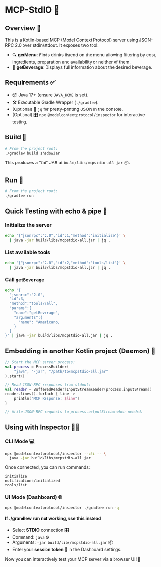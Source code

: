 
# MCP-StdIO 🚀

## Overview 📝
This is a Kotlin-based MCP (Model Context Protocol) server using JSON-RPC 2.0 over stdin/stdout. It exposes two tool:

- 🔍 **getMenu**: Finds drinks listend on the menu allowing filtering by cost, ingredients, preparation and availability or neither of them.
- 🎯 **getBeverage**: Displays full information about the desired beverage.

## Requirements ✅

- 📦 Java 17+ (ensure `JAVA_HOME` is set).
- 🛠️ Executable Gradle Wrapper (`./gradlew`).
- (Optional) 🐚 `jq` for pretty-printing JSON in the console.
- (Optional) 🎛️ `npx @modelcontextprotocol/inspector` for interactive testing.

## Build 🔧

```bash
# From the project root:
./gradlew build shadowJar
```

This produces a "fat" JAR at `build/libs/mcpstdio-all.jar` 📦.

## Run 🚀
```bash
# From the project root:
./gradlew run
```

## Quick Testing with echo & pipe 🎯

### Initialize the server
```bash
echo '{"jsonrpc":"2.0","id":1,"method":"initialize"}' \
  | java -jar build/libs/mcpstdio-all.jar | jq .
```

### List available tools
```bash
echo '{"jsonrpc":"2.0","id":2,"method":"tools/list"}' \
  | java -jar build/libs/mcpstdio-all.jar | jq .
```

### Call `getBeverage`
```bash
echo '{
  "jsonrpc":"2.0",
  "id":3,
  "method":"tools/call",
  "params":{
    "name":"getBeverage",
    "arguments":{
      "name": "Americano,
    }
  }
}' | java -jar build/libs/mcpstdio-all.jar | jq .
```

## Embedding in another Kotlin project (Daemon) 🤖

```kotlin
// Start the MCP server process:
val process = ProcessBuilder(
    "java", "-jar", "/path/to/mcpstdio-all.jar"
).start()

// Read JSON-RPC responses from stdout:
val reader = BufferedReader(InputStreamReader(process.inputStream))
reader.lines().forEach { line ->
    println("MCP Response: $line")
}

// Write JSON-RPC requests to process.outputStream when needed.
```

## Using with Inspector 🕵️‍♂️

### CLI Mode 💻
```bash
npx @modelcontextprotocol/inspector --cli -- \
  java -jar build/libs/mcpstdio-all.jar
```

Once connected, you can run commands:
```
initialize
notifications/initialized
tools/list
```

### UI Mode (Dashboard) 🌐
```bash
npx @modelcontextprotocol/inspector ./gradlew run -q
```

#### If ./grandlew run not working, use this instead
- Select **STDIO** connection 🎛️
- Command: `java` ⚙️
- Arguments: `-jar build/libs/mcpstdio-all.jar` 📦
- Enter your **session token** 🔑 in the Dashboard settings.

Now you can interactively test your MCP server via a browser UI! 🚀
```